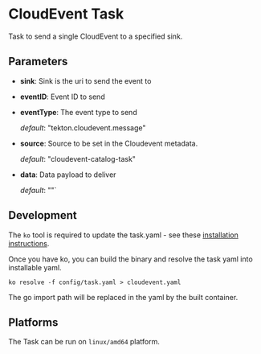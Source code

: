 # CloudEvent Task

Task to send a single CloudEvent to a specified sink.

## Parameters

* **sink**: Sink is the uri to send the event to

* **eventID**: Event ID to send

* **eventType**: The event type to send

  _default_: "tekton.cloudevent.message"

* **source**: Source to be set in the Cloudevent metadata.

  _default_: "cloudevent-catalog-task"

* **data**: Data payload to deliver

  _default_: ""`

## Development

The `ko` tool is required to update the task.yaml - see these [installation instructions](https://github.com/google/ko#installation).

Once you have ko, you can build the binary and resolve the task yaml into installable yaml.

`ko resolve -f config/task.yaml > cloudevent.yaml`

The go import path will be replaced in the yaml by the built container.

## Platforms

The Task can be run on `linux/amd64` platform.